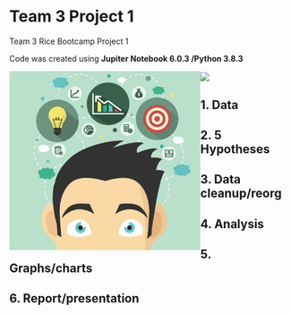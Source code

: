 # Team 3 Project 1
Team 3 Rice Bootcamp Project 1 

Code was created using **Jupiter Notebook 6.0.3 /Python 3.8.3**

<img src="Images/team.gif" align="center" height="320"/>

<img src="Images/creative.jpg" align="left" height="320"/>

## 1. Data

## 2. 5 Hypotheses

## 3. Data cleanup/reorg

## 4. Analysis

## 5. Graphs/charts

## 6. Report/presentation